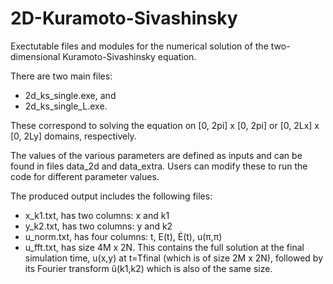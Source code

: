 # 2D-Kuramoto-Sivashinsky

Exectutable files and modules for the numerical solution of the two-dimensional Kuramoto-Sivashinsky equation.

There are two main files: 
- 2d_ks_single.exe, and 
- 2d_ks_single_L.exe.

These correspond to solving the equation on [0, 2pi] x [0, 2pi] or [0, 2Lx] x [0, 2Ly] domains, respectively.

The values of the various parameters are defined as inputs and can be found in files data_2d and data_extra. Users can modify these to run the code for different parameter values.

The produced output includes the following files:
- x_k1.txt, has two columns: x and k1
- y_k2.txt, has two columns: y and k2
- u_norm.txt, has four columns: t, E(t), Ė(t), u(π,π)
- u_fft.txt, has size 4M x 2N. This contains the full solution at the final simulation time, u(x,y) at t=Tfinal (which is of size 2M x 2N), followed by its Fourier transform û(k1,k2) which is also of the same size.

